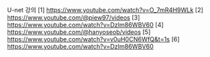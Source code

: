 U-net 강의
[1]
https://www.youtube.com/watch?v=O_7mR4H9WLk
[2]
https://www.youtube.com/@piew97/videos
[3]
https://www.youtube.com/watch?v=Dzlm86WBV60
[4]
https://www.youtube.com/@hanyoseob/videos
[5]
https://www.youtube.com/watch?v=v0uH0CN6WfQ&t=1s
[6]
https://www.youtube.com/watch?v=Dzlm86WBV60
